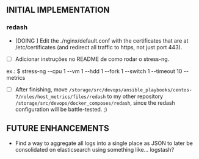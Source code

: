 ## INITIAL IMPLEMENTATION

### redash

- [DOING ] Edit the ./nginx/default.conf with the certificates that are at /etc/certificates (and redirect all traffic to https, not just port 443).

- [ ] Adicionar instruções no README de como rodar o stress-ng.  

ex.: $ stress-ng --cpu 1 --vm 1 --hdd 1 --fork 1 --switch 1 --timeout 10 --metrics 


- [ ] After finishing, move
  `/storage/src/devops/ansible_playbooks/centos-7/roles/host_metrics/files/redash`
to my other repository `/storage/src/devops/docker_composes/redash`, since the
redash configuration will be battle-tested. ;) 

## FUTURE ENHANCEMENTS
- Find a way to aggregate all logs into a single place as JSON to later be consolidated on elasticsearch using something like... logstash? 

